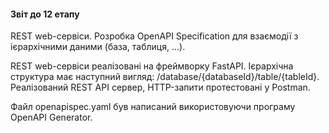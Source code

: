 #### Звіт до 12 етапу

REST web-сервіси. Розробка OpenAPI Specification для взаємодії з ієрархічними даними (база, таблиця, ...).

REST web-сервіси реалізовані на фреймворку FastAPI. Ієрархічна структура має наступний вигляд: /database/{databaseId}/table/{tableId}. Реалізований REST API сервер, HTTP-запити протестовані у Postman.

Файл openapispec.yaml був написаний використовуючи програму OpenAPI Generator.
